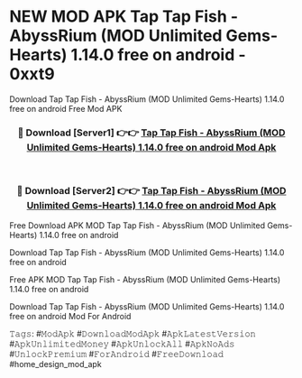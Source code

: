 # NEW MOD APK Tap Tap Fish - AbyssRium (MOD Unlimited Gems-Hearts) 1.14.0 free on android - 0xxt9
Download Tap Tap Fish - AbyssRium (MOD Unlimited Gems-Hearts) 1.14.0 free on android Free Mod APK

<div align="center">
<h3>🔴 Download [Server1] 👉👉 <a href="https://apk-comot.site?title=Tap_Tap_Fish_-_AbyssRium_(MOD_Unlimited_Gems-Hearts)_1.14.0_free_on_android">Tap Tap Fish - AbyssRium (MOD Unlimited Gems-Hearts) 1.14.0 free on android Mod Apk</a></h3><br>

<h3>🔴 Download [Server2] 👉👉 <a href="https://apk-comot.site?title=Tap_Tap_Fish_-_AbyssRium_(MOD_Unlimited_Gems-Hearts)_1.14.0_free_on_android">Tap Tap Fish - AbyssRium (MOD Unlimited Gems-Hearts) 1.14.0 free on android Mod Apk</a></h3>
</div>


Free Download APK MOD Tap Tap Fish - AbyssRium (MOD Unlimited Gems-Hearts) 1.14.0 free on android

Download Tap Tap Fish - AbyssRium (MOD Unlimited Gems-Hearts) 1.14.0 free on android 

Free APK MOD Tap Tap Fish - AbyssRium (MOD Unlimited Gems-Hearts) 1.14.0 free on android 

Download Tap Tap Fish - AbyssRium (MOD Unlimited Gems-Hearts) 1.14.0 free on android Mod For Android

𝚃𝚊𝚐𝚜: #𝙼𝚘𝚍𝙰𝚙𝚔 #𝙳𝚘𝚠𝚗𝚕𝚘𝚊𝚍𝙼𝚘𝚍𝙰𝚙𝚔 #𝙰𝚙𝚔𝙻𝚊𝚝𝚎𝚜𝚝𝚅𝚎𝚛𝚜𝚒𝚘𝚗 #𝙰𝚙𝚔𝚄𝚗𝚕𝚒𝚖𝚒𝚝𝚎𝚍𝙼𝚘𝚗𝚎𝚢 #𝙰𝚙𝚔𝚄𝚗𝚕𝚘𝚌𝚔𝙰𝚕𝚕 #𝙰𝚙𝚔𝙽𝚘𝙰𝚍𝚜 #𝚄𝚗𝚕𝚘𝚌𝚔𝙿𝚛𝚎𝚖𝚒𝚞𝚖 #𝙵𝚘𝚛𝙰𝚗𝚍𝚛𝚘𝚒𝚍 #𝙵𝚛𝚎𝚎𝙳𝚘𝚠𝚗𝚕𝚘𝚊𝚍 #home_design_mod_apk